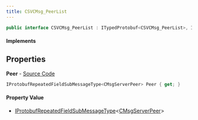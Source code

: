 ```yaml
---
title: CSVCMsg_PeerList
---
```


```csharp
public interface CSVCMsg_PeerList : ITypedProtobuf<CSVCMsg_PeerList>, INativeHandle, INetMessage<CSVCMsg_PeerList>, IDisposable
```

#### Implements

## Properties

**Peer** - [Source Code](https://github.com/swiftly-solution/swiftlys2/blob/main/managed/src/SwiftlyS2.Generated/Protobufs/Interfaces/CSVCMsg_PeerList.cs#L18)

```csharp
IProtobufRepeatedFieldSubMessageType<CMsgServerPeer> Peer { get; }
```

#### Property Value

- [IProtobufRepeatedFieldSubMessageType](/docs/api/shared/netmessages/iprotobufrepeatedfieldsubmessagetype-1)<[CMsgServerPeer](/docs/api/shared/protobufdefinitions/cmsgserverpeer)>

